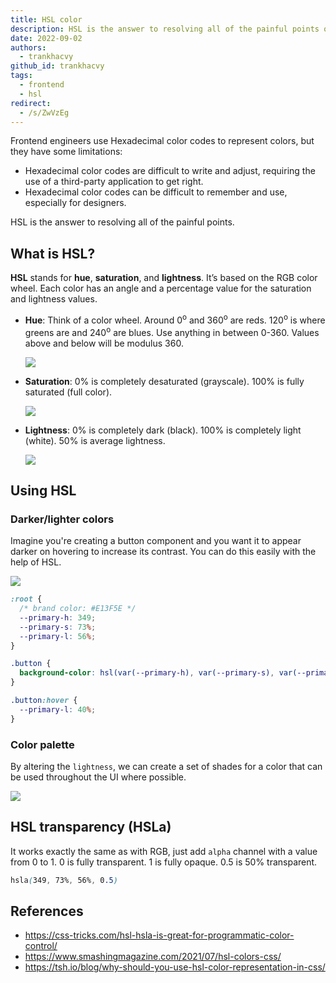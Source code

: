 ```yaml
---
title: HSL color
description: HSL is the answer to resolving all of the painful points of Hexadecimal color codes.
date: 2022-09-02
authors:
  - trankhacvy
github_id: trankhacvy
tags:
  - frontend
  - hsl
redirect:
  - /s/ZwVzEg
---
```


Frontend engineers use Hexadecimal color codes to represent colors, but they have some limitations:

- Hexadecimal color codes are difficult to write and adjust, requiring the use of a third-party application to get right.
- Hexadecimal color codes can be difficult to remember and use, especially for designers.

HSL is the answer to resolving all of the painful points.

## What is HSL?

**HSL** stands for **hue**, **saturation**, and **lightness**. It’s based on the RGB color wheel. Each color has an angle and a percentage value for the saturation and lightness values.

- **Hue**: Think of a color wheel. Around 0<sup>o</sup> and 360<sup>o</sup> are reds. 120<sup>o</sup> is where greens are and 240<sup>o</sup> are blues. Use anything in between 0-360. Values above and below will be modulus 360.

  ![](assets/hsl-color_hls-color.webp)

- **Saturation**: 0% is completely desaturated (grayscale). 100% is fully saturated (full color).

  ![](assets/hsl-color_hls-hue.webp)

- **Lightness**: 0% is completely dark (black). 100% is completely light (white). 50% is average lightness.

  ![](assets/hsl-color_hls-lightest.webp)

## Using HSL

### Darker/lighter colors

Imagine you're creating a button component and you want it to appear darker on hovering to increase its contrast. You can do this easily with the help of HSL.

![](assets/hsl-color_using-hls.webp)

```css
:root {
  /* brand color: #E13F5E */
  --primary-h: 349;
  --primary-s: 73%;
  --primary-l: 56%;
}

.button {
  background-color: hsl(var(--primary-h), var(--primary-s), var(--primary-l));
}

.button:hover {
  --primary-l: 40%;
}
```

### Color palette

By altering the `lightness`, we can create a set of shades for a color that can be used throughout the UI where possible.

![](assets/hsl-color_hls-color-pallete.webp)

## HSL transparency (HSLa)

It works exactly the same as with RGB, just add `alpha` channel with a value from 0 to 1. 0 is fully transparent. 1 is fully opaque. 0.5 is 50% transparent.

```css
hsla(349, 73%, 56%, 0.5)
```

## References

- https://css-tricks.com/hsl-hsla-is-great-for-programmatic-color-control/
- https://www.smashingmagazine.com/2021/07/hsl-colors-css/
- https://tsh.io/blog/why-should-you-use-hsl-color-representation-in-css/
